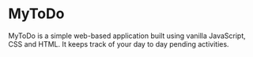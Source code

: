 # MyToDo
MyToDo is a simple web-based application built using vanilla JavaScript, CSS and HTML. It keeps track of your day to day pending activities.

